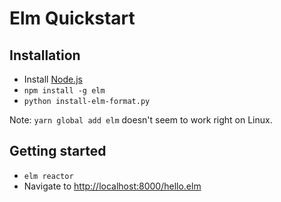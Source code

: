 # Elm Quickstart

## Installation

- Install [Node.js](https://github.com/feihong/node-quickstart/)
- `npm install -g elm`
- `python install-elm-format.py`

Note: `yarn global add elm` doesn't seem to work right on Linux.

## Getting started

- `elm reactor`
- Navigate to [http://localhost:8000/hello.elm](http://localhost:8000/hello.elm)
